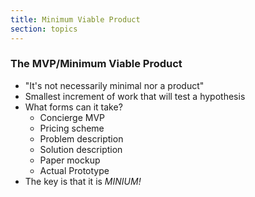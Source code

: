 ```yaml
---
title: Minimum Viable Product
section: topics
---
```

### The MVP/Minimum Viable Product

*	"It's not necessarily minimal nor a product"
*	Smallest increment of work that will test a hypothesis
*	What forms can it take?
	*	Concierge MVP
	*	Pricing scheme
	*	Problem description
	*	Solution description
	*	Paper mockup
	*	Actual Prototype
* The key is that it is *MINIUM!*